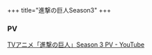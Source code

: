 +++
title="進撃の巨人Season3"
+++

### PV
[TVアニメ「進撃の巨人」Season 3 PV - YouTube](https://www.youtube.com/watch?v=EHzBhrncmac)
